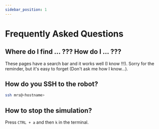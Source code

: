 ```yaml
---
sidebar_position: 1
---
```


# Frequently Asked Questions

## Where do I find ... ??? How do I ... ???

These pages have a search bar and it works well (I know !!!). Sorry for the reminder, but it's easy to forget (Don't ask me how I know...).

## How do you SSH to the robot?

```bash
ssh mrs@<hostname>
```

## How to stop the simulation?

Press `CTRL + a` and then `k` in the terminal.
